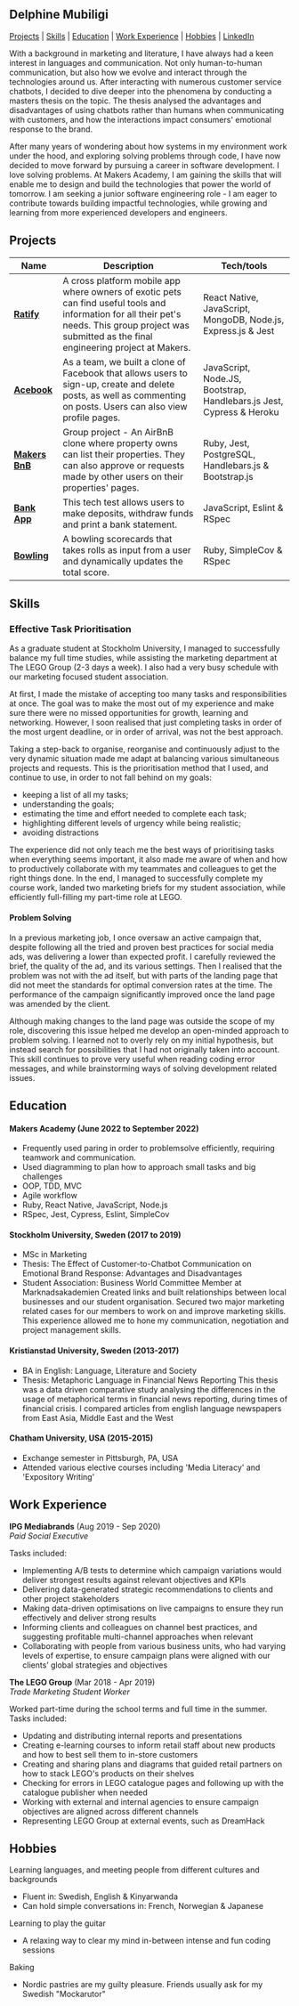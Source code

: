 ## Delphine Mubiligi
[Projects](#Projects) | [Skills](#Skills) | [Education](#Education) | [Work Experience](#Work-Experience) | [Hobbies](#Hobbies) | [LinkedIn](https://www.linkedin.com/in/delphine-mubiligi/)

With a background in marketing and literature, I have always had a keen interest in languages and communication. Not only human-to-human communication, but also how we evolve and interact through the technologies around us. After interacting with numerous customer service chatbots, I decided to dive deeper into the phenomena by conducting a masters thesis on the topic. The thesis analysed the advantages and disadvantages of using chatbots rather than humans when communicating with customers, and how the interactions impact consumers' emotional response to the brand. 

After many years of wondering about how systems in my environment work under the hood, and exploring solving problems through code, I have now decided to move forward by pursuing a career in software development. I love solving problems. At Makers Academy, I am gaining the skills that will enable me to design and build the technologies that power the world of tomorrow. I am seeking a junior software engineering role - I am eager to contribute towards building impactful technologies, while growing and learning from more experienced developers and engineers.

## Projects

| Name            | Description                                 | Tech/tools                                                   |
| --------------- | ------------------------------------------- | ------------------------------------------------------------ |
| [**Ratify**](https://github.com/EvSivtsova/ratify) | A cross platform mobile app where owners of exotic pets can find useful tools and information for all their pet's needs. This group project was submitted as the final engineering project at Makers.     | React Native, JavaScript, MongoDB, Node.js, Express.js & Jest |
| [**Acebook**](https://github.com/karolina-codes/acebook-node-milton)| As a team, we built a clone of Facebook that allows users to sign-up, create and delete posts, as well as commenting on posts. Users can also view profile pages.      | JavaScript, Node.JS, Bootstrap, Handlebars.js Jest, Cypress & Heroku    |
| [**Makers BnB**](https://github.com/shaunywho/MakersBNB)| Group project - An AirBnB clone where property owns can list their properties. They can also approve or requests made by other users on their properties' pages.  | Ruby, Jest, PostgreSQL, Handlebars.js & Bootstrap.js                |
| [**Bank App**](https://github.com/delphiine/bank-app)  | This tech test allows users to make deposits, withdraw funds and print a bank statement.                               | JavaScript, Eslint & RSpec                                   |
| [**Bowling**](https://github.com/delphiine/bowling-challenge-ruby)   | A bowling scorecards that takes rolls as input from a user and dynamically updates the total score.           | Ruby, SimpleCov & RSpec                                      |

## Skills

### Effective Task Prioritisation

As a graduate student at Stockholm University, I managed to successfully balance my full time studies, while assisting the marketing department at The LEGO Group (2-3 days a week). I also had a very busy schedule with our marketing focused student association.

At first, I made the mistake of accepting too many tasks and responsibilities at once. The goal was to make the most out of my experience and make sure there were no missed opportunities for growth, learning and networking. However, I soon realised that just completing tasks in order of the most urgent deadline, or in order of arrival, was not the best approach.

Taking a step-back to organise, reorganise and continuously adjust to the very dynamic situation made me adapt at balancing various simultaneous projects and requests. This is the prioritisation method that I used, and continue to use, in order to not fall behind on my goals:
* keeping a list of all my tasks;
* understanding the goals;
* estimating the time and effort needed to complete each task;
* highlighting different levels of urgency while being realistic;
* avoiding distractions

The experience did not only teach me the best ways of prioritising tasks when everything seems important, it also made me aware of when and how to productively collaborate with my teammates and colleagues to get the right things done. In the end, I managed to successfully complete my course work, landed two marketing briefs for my student association, while efficiently full-filling my part-time role at LEGO.

#### Problem Solving 

In a previous marketing job, I once oversaw an active campaign that, despite following all the tried and proven best practices for social media ads, was delivering a lower than expected profit. I carefully reviewed the brief, the quality of the ad, and its various settings. Then I realised that the problem was not with the ad itself, but with parts of the landing page that did not meet the standards for optimal conversion rates at the time. The performance of the campaign significantly improved once the land page was amended by the client.

Although making changes to the land page was outside the scope of my role, discovering this issue helped me develop an open-minded approach to problem solving. I learned not to overly rely on my initial hypothesis, but instead search for possibilities that I had not originally taken into account. This skill continues to prove very useful when reading coding error messages, and while brainstorming ways of solving development related issues.

## Education

#### Makers Academy (June 2022 to September 2022)
- Frequently used paring in order to problemsolve efficiently, requiring teamwork and communication.
- Used diagramming to plan how to approach small tasks and big challenges
- OOP, TDD, MVC
- Agile workflow
- Ruby, React Native, JavaScript, Node.js
- RSpec, Jest, Cypress, Eslint, SimpleCov

#### Stockholm University, Sweden (2017 to 2019)

- MSc in Marketing
- Thesis: The Effect of Customer-to-Chatbot Communication on Emotional Brand Response: Advantages and Disadvantages 
- Student Association: Business World Committee Member at Marknadsakademien
    Created links and built relationships between local businesses and our student organisation. Secured two major marketing related cases for our members to work on and improve marketing skills. This experience allowed me to hone my communication, negotiation and project management skills.

#### Kristianstad University, Sweden (2013-2017)

- BA in English: Language, Literature and Society
- Thesis: Metaphoric Language in Financial News Reporting
    This thesis was a data driven comparative study analysing the differences in the usage of metaphorical terms in financial news reporting, during times of financial crisis. I compared articles from english language newspapers from East Asia, Middle East and the West 

#### Chatham University, USA (2015-2015)

- Exchange semester in Pittsburgh, PA, USA
- Attended various elective courses including 'Media Literacy' and 'Expository Writing'

## Work Experience

**IPG Mediabrands** (Aug 2019 - Sep 2020)  
_Paid Social Executive_

Tasks included:
- Implementing A/B tests to determine which campaign variations would deliver strongest results against relevant objectives and KPIs
- Delivering data-generated strategic recommendations to clients and other project stakeholders
- Making data-driven optimisations on live campaigns to ensure they run effectively and deliver strong results
- Informing clients and colleagues on channel best practices, and suggesting profitable multi-channel approaches when relevant
- Collaborating with people from various business units, who had varying levels of expertise, to ensure campaign plans were aligned with our clients’ global strategies and objectives

**The LEGO Group** (Mar 2018 - Apr 2019)  
_Trade Marketing Student Worker_

Worked part-time during the school terms and full time in the summer.
Tasks included:
- Updating and distributing internal reports and presentations
- Creating e-learning courses to inform retail staff about new products and how to best sell them to in-store customers
- Creating and sharing plans and diagrams that guided retail partners on how to stack LEGO's products on their shelves
- Checking for errors in LEGO catalogue pages and following up with the catalogue publisher when needed
- Working with external and internal agencies to ensure campaign objectives are aligned across different channels
- Representing LEGO Group at external events, such as DreamHack

## Hobbies

Learning languages, and meeting people from different cultures and backgrounds
 - Fluent in: Swedish, English & Kinyarwanda
 - Can hold simple conversations in: French, Norwegian & Japanese

Learning to play the guitar
 - A relaxing way to clear my mind in-between intense and fun coding sessions

 Baking
 - Nordic pastries are my guilty pleasure. Friends usually ask for my Swedish "Mockarutor"